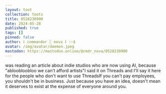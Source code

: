 ```yaml
---
layout: toot
collection: toots
title: 0528230900
date: 2024-05-28
published: true
tags: []
pinned: false
author: ⸸ commander ░ nova ⸸ :~$
avatar: /img/avatar/daemon.jpeg
mastodon: https://mastodon.online/@cmdr_nova/0528230900
---
```


was reading an article about indie studios who are now using AI, because "abloobloobloo we can't afford artists"I said it on Threads and I'll say it here for the people who don't want to use ThreadsIf you can't pay employees, you shouldn't be in business. Just because you have an idea, doesn't mean it deserves to exist at the expense of everyone around you.
